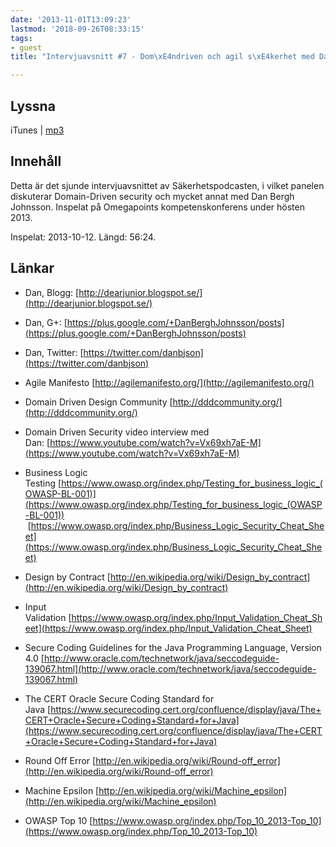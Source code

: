 ```yaml
---
date: '2013-11-01T13:09:23'
lastmod: '2018-09-26T08:33:15'
tags:
- guest
title: "Intervjuavsnitt #7 - Dom\xE4ndriven och agil s\xE4kerhet med Dan Bergh Johnsson"

---
```

## Lyssna

iTunes \| [mp3](http://traffic.libsyn.com/sakerhetspodcasten/sakpodcast_dbj_cut_mixdown.mp3)

## Innehåll

Detta är det sjunde intervjuavsnittet av Säkerhetspodcasten, i vilket panelen diskuterar
Domain-Driven security och mycket annat med Dan Bergh Johnsson. Inspelat på Omegapoints
kompetenskonferens under hösten 2013.

Inspelat: 2013-10-12. Längd: 56:24.

## Länkar

* Dan, Blogg: [http://dearjunior.blogspot.se/](http://dearjunior.blogspot.se/)

* Dan, G+: [https://plus.google.com/+DanBerghJohnsson/posts](https://plus.google.com/+DanBerghJohnsson/posts)

* Dan, Twitter: [https://twitter.com/danbjson](https://twitter.com/danbjson)

* Agile Manifesto [http://agilemanifesto.org/](http://agilemanifesto.org/)

* Domain Driven Design Community [http://dddcommunity.org/](http://dddcommunity.org/)

* Domain Driven Security video interview med Dan: [https://www.youtube.com/watch?v=Vx69xh7aE-M](https://www.youtube.com/watch?v=Vx69xh7aE-M)

* Business Logic Testing [https://www.owasp.org/index.php/Testing_for_business_logic_(OWASP-BL-001)](https://www.owasp.org/index.php/Testing_for_business_logic_(OWASP-BL-001))  [https://www.owasp.org/index.php/Business_Logic_Security_Cheat_Sheet](https://www.owasp.org/index.php/Business_Logic_Security_Cheat_Sheet)

* Design by Contract [http://en.wikipedia.org/wiki/Design_by_contract](http://en.wikipedia.org/wiki/Design_by_contract)

* Input Validation [https://www.owasp.org/index.php/Input_Validation_Cheat_Sheet](https://www.owasp.org/index.php/Input_Validation_Cheat_Sheet)

* Secure Coding Guidelines for the Java Programming Language, Version 4.0 [http://www.oracle.com/technetwork/java/seccodeguide-139067.html](http://www.oracle.com/technetwork/java/seccodeguide-139067.html)

* The CERT Oracle Secure Coding Standard for Java [https://www.securecoding.cert.org/confluence/display/java/The+CERT+Oracle+Secure+Coding+Standard+for+Java](https://www.securecoding.cert.org/confluence/display/java/The+CERT+Oracle+Secure+Coding+Standard+for+Java)

* Round Off Error [http://en.wikipedia.org/wiki/Round-off_error](http://en.wikipedia.org/wiki/Round-off_error)

* Machine Epsilon [http://en.wikipedia.org/wiki/Machine_epsilon](http://en.wikipedia.org/wiki/Machine_epsilon)

* OWASP Top 10 [https://www.owasp.org/index.php/Top_10_2013-Top_10](https://www.owasp.org/index.php/Top_10_2013-Top_10)




